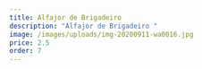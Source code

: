 ```yaml
---
title: Alfajor de Brigadeiro
description: "Alfajor de Brigadeiro "
image: /images/uploads/img-20200911-wa0016.jpg
price: 2.5
order: 7
---
```

